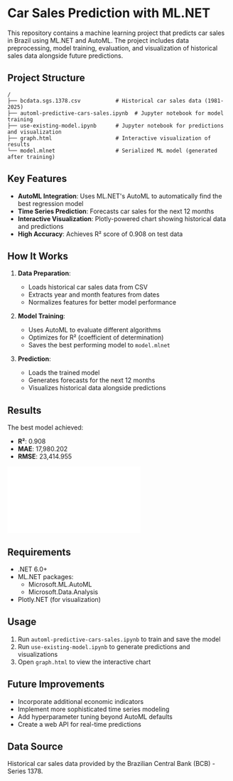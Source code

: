 # Car Sales Prediction with ML.NET

This repository contains a machine learning project that predicts car sales in Brazil using ML.NET and AutoML. The project includes data preprocessing, model training, evaluation, and visualization of historical sales data alongside future predictions.

## Project Structure

```
/
├── bcdata.sgs.1378.csv           # Historical car sales data (1981-2025)
├── automl-predictive-cars-sales.ipynb  # Jupyter notebook for model training
├── use-existing-model.ipynb      # Jupyter notebook for predictions and visualization
├── graph.html                    # Interactive visualization of results
└── model.mlnet                   # Serialized ML model (generated after training)
```

## Key Features

- **AutoML Integration**: Uses ML.NET's AutoML to automatically find the best regression model
- **Time Series Prediction**: Forecasts car sales for the next 12 months
- **Interactive Visualization**: Plotly-powered chart showing historical data and predictions
- **High Accuracy**: Achieves R² score of 0.908 on test data

## How It Works

1. **Data Preparation**:
   - Loads historical car sales data from CSV
   - Extracts year and month features from dates
   - Normalizes features for better model performance

2. **Model Training**:
   - Uses AutoML to evaluate different algorithms
   - Optimizes for R² (coefficient of determination)
   - Saves the best performing model to `model.mlnet`

3. **Prediction**:
   - Loads the trained model
   - Generates forecasts for the next 12 months
   - Visualizes historical data alongside predictions

## Results

The best model achieved:
- **R²**: 0.908
- **MAE**: 17,980.202
- **RMSE**: 23,414.955

![Prediction Visualization](graph.html)

## Requirements

- .NET 6.0+
- ML.NET packages:
  - Microsoft.ML.AutoML
  - Microsoft.Data.Analysis
- Plotly.NET (for visualization)

## Usage

1. Run `automl-predictive-cars-sales.ipynb` to train and save the model
2. Run `use-existing-model.ipynb` to generate predictions and visualizations
3. Open `graph.html` to view the interactive chart

## Future Improvements

- Incorporate additional economic indicators
- Implement more sophisticated time series modeling
- Add hyperparameter tuning beyond AutoML defaults
- Create a web API for real-time predictions

## Data Source

Historical car sales data provided by the Brazilian Central Bank (BCB) - Series 1378.
